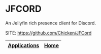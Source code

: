 # JFCORD

 An Jellyfin rich presence client for Discord.

 SITE: https://github.com/Chicken/JFCord

 | [Applications](https://portable-linux-apps.github.io/apps.html) | [Home](https://portable-linux-apps.github.io)
 | --- | --- |
